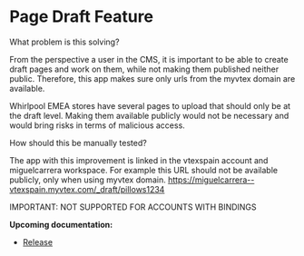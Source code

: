 

# Page Draft Feature

What problem is this solving?

From the perspective a user in the CMS, it is important to be able to create draft pages and work on them, while not making them published neither public. Therefore, this app makes sure only urls from the myvtex domain are available.

Whirlpool EMEA stores have several pages to upload that should only be at the draft level. Making them available publicly would not be necessary and would bring risks in terms of malicious access.

How should this be manually tested?

The app with this improvement is linked in the vtexspain account and miguelcarrera workspace.
For example this URL should not be available publicly, only when using myvtex domain.
https://miguelcarrera--vtexspain.myvtex.com/_draft/pillows1234

IMPORTANT: NOT SUPPORTED FOR ACCOUNTS WITH BINDINGS

**Upcoming documentation:**

 - [Release](https://github.com/vtex-apps/rewriter-pages-draft/pull/2)
